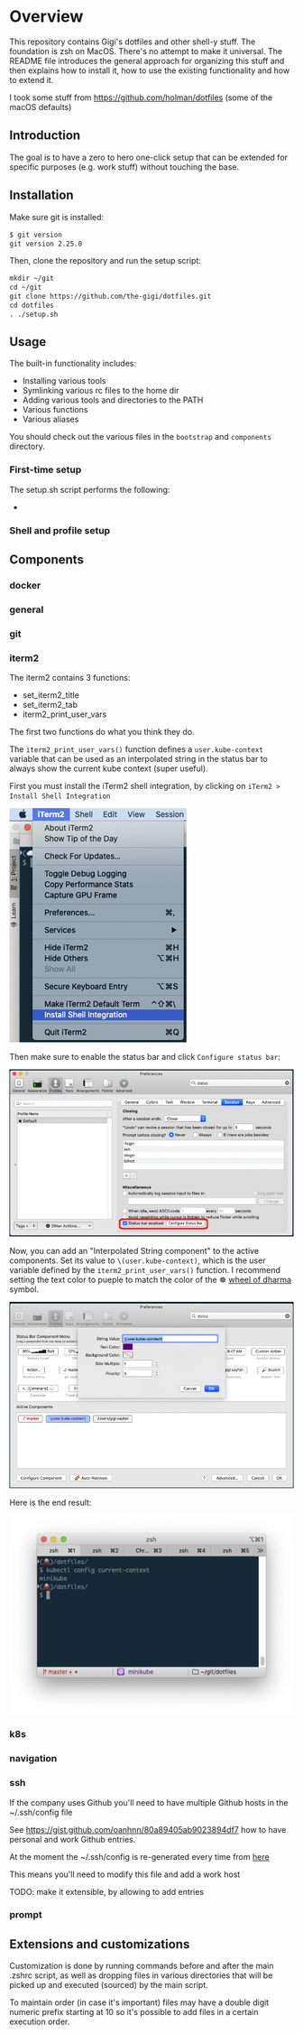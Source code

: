 # Overview

This repository contains Gigi's dotfiles and other shell-y stuff.
The foundation is zsh on MacOS. There's no attempt to make it universal.
The README file introduces the general approach for organizing this stuff
and then explains how to install it, how to use the existing functionality
and how to extend it.

I took some stuff from https://github.com/holman/dotfiles (some of the macOS defaults)

## Introduction

The goal is to have a zero to hero one-click setup that can be extended for specific purposes (e.g. work stuff) without touching the base. 

## Installation

Make sure git is installed:

```
$ git version
git version 2.25.0
```

Then, clone the repository and run the setup script:

```
mkdir ~/git
cd ~/git
git clone https://github.com/the-gigi/dotfiles.git
cd dotfiles
. ./setup.sh
```

## Usage

The built-in functionality includes:

- Installing various tools
- Symlinking various rc files to the home dir
- Adding various tools and directories to the PATH
- Various functions
- Various aliases

You should check out the various files in the `bootstrap` and `components` directory. 

### First-time setup

The setup.sh script performs the following:

- 

### Shell and profile setup


## Components

### docker



### general

### git

### iterm2

The iterm2 contains 3 functions:

- set_iterm2_title
- set_iterm2_tab
- iterm2_print_user_vars

The first two functions do what you think they do.

The `iterm2_print_user_vars()` function defines a `user.kube-context` variable that 
can be used as an interpolated string in the status bar to always 
show the current kube context (super useful). 

First you must install the iTerm2 shell integration, by clicking on `iTerm2 > Install Shell Integration`

![](images/iterm2_install_shell_integration.png)

Then make sure to enable the status bar and click `Configure status bar`:

![](images/iterm2_status_bar.png)

Now, you can add an "Interpolated String component" to the active components. Set its value to `\(user.kube-context)`, which is the user variable defined by the `iterm2_print_user_vars()` function. I recommend setting the text color to pueple to match the color of the ☸️ [wheel of dharma](https://emojipedia.org/wheel-of-dharma/) symbol.

![](images/iterm2_kube_context_status_bar_component.png)

Here is the end result:

![](images/iterm2_kube_context_in_status_bar.png)



### k8s

### navigation

### ssh

If the company uses Github you'll need to have multiple Github hosts in the ~/.ssh/config file

See https://gist.github.com/oanhnn/80a89405ab9023894df7 how to have personal and work
Github entries. 

At the moment the ~/.ssh/config is re-generated every time from [here](components/ssh.sh)

This means you'll need to modify this file and add a work host

TODO: make it extensible, by allowing to add entries


### prompt


## Extensions and customizations

Customization is done by running commands before and after the main .zshrc script, as well as dropping files in various directories that will be picked up and executed (sourced) by the main script.

To maintain order (in case it's important) files may have a double digit numeric prefix starting at 10 so it's possible to add files in a certain execution order.
